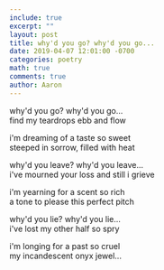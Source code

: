 ```yaml
---
include: true
excerpt: ""
layout: post
title: why'd you go? why'd you go...
date: 2019-04-07 12:01:00 -0700
categories: poetry 
math: true
comments: true
author: Aaron
---
```




why'd you go? why'd you go...  
find my teardrops ebb and flow  

i'm dreaming of a taste so sweet  
steeped in sorrow, filled with heat  

why'd you leave? why'd you leave...  
i've mourned your loss and still i grieve  

i'm yearning for a scent so rich  
a tone to please this perfect pitch  

why'd you lie? why'd you lie...  
i've lost my other half so spry  

i'm longing for a past so cruel  
my incandescent onyx jewel...  